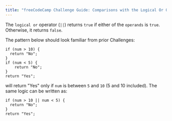 ```yaml
---
title: "freeCodeCamp Challenge Guide: Comparisons with the Logical Or Operator"
---
```


The `logical or` operator (`||`) returns `true` if either of the `operands` is `true`. Otherwise, it returns `false`.

The pattern below should look familiar from prior Challenges:

    if (num > 10) {
      return "No";
    }
    if (num < 5) {
        return "No";
    }
    return "Yes";

will return "Yes" only if `num` is between `5` and `10` (5 and 10 included). The same logic can be written as:

    if (num > 10 || num < 5) {
      return "No";
    }
    return "Yes";
